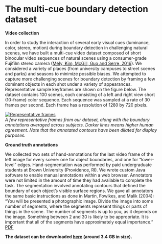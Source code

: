 # The multi-cue boundary detection dataset

**Video collection**

In order to study the interaction of several early visual cues (luminance, color, stereo, motion) during boundary detection in challenging natural scenes, we have built a multi-cue video dataset composed of short binocular video sequences of natural scenes using a consumer-grade Fujifilm stereo camera ([Mély, Kim, McGill, Guo and Serre, 2016](http://www.ncbi.nlm.nih.gov/pubmed/26748113)). We considered a variety of places (from university campuses to street scenes and parks) and seasons to minimize possible biases. We attempted to capture more challenging scenes for boundary detection by framing a few dominant objects in each shot under a variety of appearances. Representative sample keyframes are shown on the figure below. The dataset contains 100 scenes, each consisting of a left and right view short (10-frame) color sequence. Each sequence was sampled at a rate of 30 frames per second. Each frame has a resolution of 1280 by 720 pixels.

[![Representative frames](http://serre-lab.clps.brown.edu/wp-content/uploads/2014/08/dataset_lowfi-907x1024.png)](http://serre-lab.clps.brown.edu/wp-content/uploads/2014/08/dataset_lowfi.png)  
*A few representative frames from our dataset, along with the boundary annotations averaged across subjects. Darker lines means higher human agreement. Note that the annotated contours have been dilated for display purposes.*

**Ground truth annotations**

We collected two sets of hand-annotations for the last video frame of the left image for every scene: one for object boundaries, and one for “lower-level” edges. Hand-segmentation was performed by paid undergraduate students at Brown University (Providence, RI). We wrote custom Java software to enable manual annotations within a web browser. Annotators were not limited in the amount of time they had available to complete the task. The segmentation involved annotating contours that defined the boundary of each object’s visible surface regions. We gave all annotators the same basic instructions as done in Martin, Fowlkes, and Malik (2004): “You will be presented a photographic image. Divide the image into some number of segments, where the segments represent things or parts of things in the scene. The number of segments is up to you, as it depends on the image. Something between 2 and 30 is likely to be appropriate. It is important that all of the segments have approximately equal importance.” [PDF](http://serre-lab.clps.brown.edu/wp-content/uploads/2014/08/dataset_lowfi.pdf)

**The dataset can be downloaded [here](http://serre-lab.clps.brown.edu/resources-static/multicue-dataset.tar.bz2) (around 3.4 GB in size).**